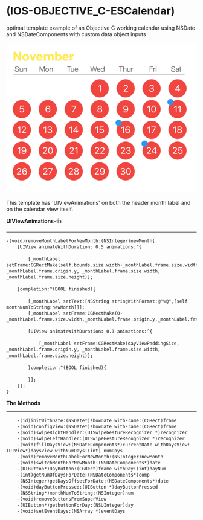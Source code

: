 # (IOS-OBJECTIVE_C-ESCalendar)
optimal template example of an Objective C working calendar using NSDate and NSDateComponents with custom data object inputs
<br>
<br>
![Calendar View](https://github.com/JoeManto/IOS-OBJECTIVE_C-ESCalendar/blob/master/md_res/s1.png)
<br>
<br>
This template has 'UIViewAnimations' on both the header month label and on the calendar view itself.

**UIViewAnimations-**:+1:
___

```objc
-(void)removeMonthLabelForNewMonth:(NSInteger)newMonth{
    [UIView animateWithDuration: 0.5 animations:^{

        [_monthLabel  setFrame:CGRectMake(self.bounds.size.width+_monthLabel.frame.size.width/2, _monthLabel.frame.origin.y, _monthLabel.frame.size.width, _monthLabel.frame.size.height)];

    }completion:^(BOOL finished){

        [_monthLabel setText:[NSString stringWithFormat:@"%@",[self monthNumToString:newMonth]]];
        [_monthLabel setFrame:CGRectMake(0-_monthLabel.frame.size.width,_monthLabel.frame.origin.y,_monthLabel.frame.size.width,_monthLabel.frame.size.height)];

        [UIView animateWithDuration: 0.3 animations:^{

            [_monthLabel setFrame:CGRectMake(dayViewPaddingSize, _monthLabel.frame.origin.y, _monthLabel.frame.size.width, _monthLabel.frame.size.height)];

        }completion:^(BOOL finished){

        }];
    }];
}
```

**The Methods**
___
```objc
    -(id)initWithDate:(NSDate*)showDate withFrame:(CGRect)frame
    -(void)configView:(NSDate*)showDate withFrame:(CGRect)frame
    -(void)swipeRightHandler:(UISwipeGestureRecognizer *)recognizer
    -(void)swipeLeftHandler:(UISwipeGestureRecognizer *)recognizer 
    -(void)fillDaysView:(NSDateComponents*)currentDate withDaysView:(UIView*)daysView withNumDays:(int) numDays
    -(void)removeMonthLabelForNewMonth:(NSInteger)newMonth
    -(void)switchMonthForNewMonth:(NSDateComponents*)date
    -(UIButton*)DayButton:(CGRect)frame withDay:(int)dayNum
    -(int)getNumOfDaysForDate:(NSDateComponents*)comp
    -(NSInteger)getDaysOffsetForDate:(NSDateComponents*)date
    -(void)dayButtonPressed:(UIButton *)dayButtonPressed
    -(NSString*)monthNumToString:(NSInteger)num
    -(void)removeButtonsFromSuperView
    -(UIButton*)getbuttonForDay:(NSUInteger)day
    -(void)setEventDays:(NSArray *)eventDays
```
